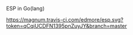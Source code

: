 ESP in Go(lang)

https://magnum.travis-ci.com/edmore/esp.svg?token=qCqiUCDFN1395pnZuyJY&branch=master
